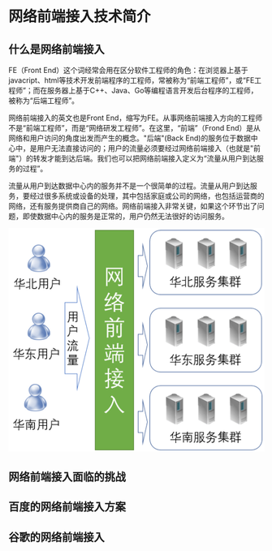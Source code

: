 # 网络前端接入技术简介

## 什么是网络前端接入

FE（Front End）这个词经常会用在区分软件工程师的角色：在浏览器上基于javacript、html等技术开发前端程序的工程师，常被称为“前端工程师”，或“FE工程师”；而在服务器上基于C++、Java、Go等编程语言开发后台程序的工程师，被称为“后端工程师”。

网络前端接入的英文也是Front End，缩写为FE。从事网络前端接入方向的工程师不是“前端工程师”，而是“网络研发工程师”。在这里，“前端”（Frond End）是从网络和用户访问的角度出发而产生的概念。"后端"(Back End)的服务位于数据中心中，是用户无法直接访问的；用户的流量必须要经过网络前端接入（也就是"前端"）的转发才能到达后端。我们也可以把网络前端接入定义为“流量从用户到达服务的过程”。

流量从用户到达数据中心内的服务并不是一个很简单的过程。流量从用户到达服务，要经过很多系统或设备的处理，其中包括家庭或公司的网络，也包括运营商的网络，还有服务提供商自己的网络。网络前端接入非常关键，如果这个环节出了问题，即使数据中心内的服务是正常的，用户仍然无法很好的访问服务。

![frontend](./front_end.png)

## 网络前端接入面临的挑战

## 百度的网络前端接入方案

## 谷歌的网络前端接入